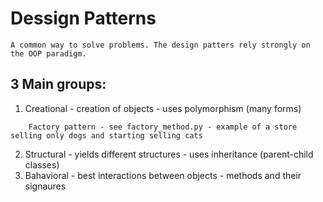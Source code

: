 # Dessign Patterns
```
A common way to solve problems. The design patters rely strongly on the OOP paradigm. 
```

## 3 Main groups: 
1. Creational - creation of objects - uses polymorphism (many forms)
   
```     Factory pattern - see factory_method.py - example of a store selling only dogs and starting selling cats ```

2. Structural - yields different structures - uses inheritance (parent-child classes)
3. Bahavioral - best interactions between objects - methods and their signaures